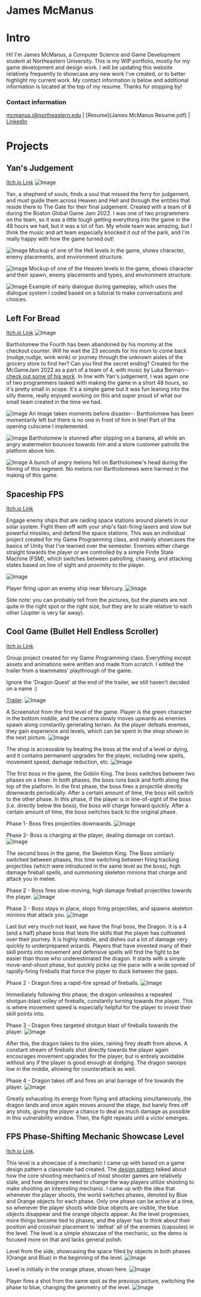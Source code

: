# James McManus

# Intro
Hi! I'm James McManus, a Computer Science and Game Development student at Northeastern University. This is my WIP portfolio, mostly for my game development and design work. I will be updating this website relatively frequently to showcase any new work I've created, or to better highlight my current work. My contact information is below and additional information is located at the top of my resume. Thanks for stopping by!

### Contact information
mcmanus.j@northeastern.edu | [Resume](James McManus Resume.pdf) | [LinkedIn](https://www.linkedin.com/in/james-mcmanus-819a39206/)




# Projects

## Yan's Judgement
[Itch.io Link](https://mcmanusj.itch.io/yans-judgement)
![Image](https://cdn.discordapp.com/attachments/475503547656568842/938530851925397564/CreditMenu.png)

Yan, a shepherd of souls, finds a soul that missed the ferry for judgement, and must guide them across Heaven and Hell and through the entities that reside there to The Gate for their final judgement. Created with a team of 8 during the Boston Global Game Jam 2022. I was one of two programmers on the team, so it was a little tough getting everything into the game in the 48 hours we had, but it was a lot of fun. My whole team was amazing, but I think the music and art team especially knocked it out of the park, and I'm really happy with how the game turned out!

![Image](https://cdn.discordapp.com/attachments/475503547656568842/938530904698130542/HellA_mockup.png)
Mockup of one of the Hell levels in the game, shows character, enemy placements, and environment structure.

![Image](https://cdn.discordapp.com/attachments/475503547656568842/938530924541399040/heavenB_mockup.png)
Mockup of one of the Heaven levels in the game, shows character and their spawn, enemy placements and types, and environment structure.

![Image](https://cdn.discordapp.com/attachments/475503547656568842/938532198502502470/unknown.png)
Example of early dialogue during gameplay, which uses the dialogue system I coded based on a tutorial to make conversations and choices.

## Left For Bread
[Itch.io Link](https://atbaptista.itch.io/left-for-bread)
![Image](https://cdn.discordapp.com/attachments/950501025310195815/952622383431303168/unknown.png)

Bartholomew the Fourth has been abandoned by his mommy at the checkout counter. Will he wait the 23 seconds for his mom to come back (nudge,nudge, wink wink) or journey through the unknown aisles of the grocery store to find her? Can you find the secret ending? Created for the McGameJam 2022 as a part of a team of 4, with music by Luka Berman--[check out some of his work](https://soundcloud.com/hairband-truman-623680010). In line with Yan's judgement, I was again one of two programmers tasked with making the game in a short 48 hours, so it's pretty small in scope. It's a simple game but it was fun leaning into the silly theme, really enjoyed working on this and super proud of what our small team created in the time we had. 

![Image](https://cdn.discordapp.com/attachments/475503547656568842/955296788217200691/unknown.png)
An image taken moments before disaster-- Bartholomew has been momentarily left but there is no one in front of him in line! Part of the opening cutscene I implemented.

![Image](https://cdn.discordapp.com/attachments/475503547656568842/955296963111305216/unknown.png)
Bartholomew is stunned after slipping on a banana, all while an angry watermelon bounces towards him and a store customer patrolls the platform above him.

![Image](https://cdn.discordapp.com/attachments/475503547656568842/955297097601679430/unknown.png)
A bunch of angry melons fell on Bartholomew's head during the filming of this segment. No melons nor Bartholomews were harmed in the making of this game.





## Spaceship FPS
[Itch.io Link](https://mcmanusj.itch.io/mca4)

Engage enemy ships that are raiding space stations around planets in our solar system. Fight them off with your ship's fast-firing lasers and slow but powerful missiles, and defend the space stations. This was an individual project created for my Game Programming class, and mainly showcases the basics of Unity that I've learned over the semester. Enemies either charge straight towards the player or are controlled by a simple Finite State Machine (FSM), which switches between patrolling, chasing, and attacking states based on line of sight and proximity to the player. 

![Image](https://cdn.discordapp.com/attachments/475503547656568842/831848450639134770/unknown.png)

Player firing upon an enemy ship near Mercury.
![Image](https://cdn.discordapp.com/attachments/475503547656568842/832025472355139621/unknown.png)

Side note: you can probably tell from the pictures, but the planets are not quite in the right spot or the right size, but they are to scale relative to each other (Jupiter is very far away).


## Cool Game (Bullet Hell Endless Scroller) 
[Itch.io Link](https://bejules.itch.io/cool-game).

Group project created for my Game Programming class. Everything except assets and animations were written and made from scratch. I edited the trailer from a teammates' playthrough of the game.

Ignore the 'Dragon Quest' at the end of the trailer, we still haven't decided on a name :)

[Trailer](https://www.youtube.com/watch?v=6oil6JeNZLw).
![Image](https://cdn.discordapp.com/attachments/475503547656568842/834088040287699025/unknown.png)


A Screenshot from the first level of the game. Player is the green character in the bottom middle, and the camera slowly moves upwards as enemies spawn along constantly generating terrain. As the player defeats enemies, they gain experience and levels, which can be spent in the shop shown in the next picture.
![Image](https://cdn.discordapp.com/attachments/475503547656568842/834093820383592508/unknown.png)

The shop is accessable by beating the boss at the end of a level or dying, and it contains permanent upgrades for the player, including new spells, movement speed, damage reduction, etc.
![Image](https://cdn.discordapp.com/attachments/475503547656568842/831847536821796874/unknown.png)

The first boss in the game, the Goblin King. The boss switches between two phases on a timer. In both phases, the boss runs back and forth along the top of the platform. In the first phase, the boss fires a projectile directly downwards periodically. After a certain amount of time, the boss will switch to the other phase. In this phase, if the player is in line-of-sight of the boss (i.e. directly below the boss), the boss will charge forward quickly. After a certain amount of time, the boss switches back to the original phase.

Phase 1- Boss fires projectiles downwards.
![Image](https://cdn.discordapp.com/attachments/475503547656568842/832029413839339520/unknown.png)

Phase 2- Boss is charging at the player, dealing damage on contact.
![Image](https://cdn.discordapp.com/attachments/475503547656568842/832029485993558026/unknown.png)

The second boss in the game, the Skeleton King. The Boss similarly switched between phases, this time switching between firing tracking projectiles (which were introduced in the same level as the boss), high damage fireball spells, and summoning skeleton minions that charge and attack you in melee. 

Phase 2 - Boss fires slow-moving, high damage fireball projectiles towards the player.
![Image](https://cdn.discordapp.com/attachments/475503547656568842/895912992758202388/unknown.png)

Phase 3 - Boss stays in place, stops firing projectiles, and spawns skeleton minions that attack you.
![Image](https://cdn.discordapp.com/attachments/475503547656568842/895914831390052352/unknown.png) 

Last but very much not least, we have the final boss, the Dragon. It is a 4 (and a half) phase boss that tests the skills that the player has cultivated over their journey. It is highly mobile, and dishes out a lot of damage very quickly to underprepared wizards. Players that have invested many of their skill points into movement and defensive spells will find the fight to be easier than those who underestimated the dragon. It starts with a simple move-and-shoot phase, but quickly picks up the pace with a wide spread of rapidly-firing fireballs that force the player to duck between the gaps.

Phase 2 - Dragon fires a rapid-fire spread of fireballs.
![Image](https://cdn.discordapp.com/attachments/475503547656568842/895915701972377630/unknown.png)


Immediately following this phase, the dragon unleashes a repeated shotgun-blast volley of fireballs, constantly turning towards the player. This is where movement speed is especially helpful for the player to invest their skill points into.

Phase 3 - Dragon fires targeted shotgun blast of fireballs towards the player.
![Image](https://cdn.discordapp.com/attachments/475503547656568842/895916135512412250/unknown.png)


After this, the dragon takes to the skies, raining firey death from above. A constant stream of fireballs shot directly towards the player again encourages movement upgrades for the player, but is entirely avoidable without any if the player is good enough at dodging. The dragon swoops low in the middle, allowing for counterattack as well.

Phase 4 - Dragon takes off and fires an arial barrage of fire towards the player.
![Image](https://cdn.discordapp.com/attachments/475503547656568842/895916276801765376/unknown.png)


Greatly exhausting its energy from flying and attacking simultaneously, the dragon lands and once again moves around the stage, but barely fires off any shots, giving the player a chance to deal as much damage as possible in this vulnerability window. Then, the fight repeats until a victor emerges. 



## FPS Phase-Shifting Mechanic Showcase Level
[Itch.io Link](https://mcmanusj.itch.io/phasechange).

This level is a showcase of a mechanic I came up with based on a game design pattern a classmate had created. The [design pattern](https://patternlanguageforgamedesign.com/PatternLibraryApp/PatternLibrary/442) talked about how the core shooting mechanics of most shooter games are relatively stale, and how designers need to change the way players utilize shooting to make shooting an interesting mechanic. I came up with the idea that whenever the player shoots, the world switches phases, denoted by Blue and Orange objects for each phase. Only one phase can be active at a time, so whenever the player shoots while blue objects are visible, the blue objects disappear and the orange objects appear. As the level progresses, more things become tied to phases, and the player has to think about their position and crosshair placement to 'defeat' all of the enemies (capsules) in the level. The level is a simple showcase of the mechanic, so the demo is focused more on that and lacks general polish.    


Level from the side, showcasing the space filled by objects in both phases (Orange and Blue) in the beginning of the level. ![Image](https://cdn.discordapp.com/attachments/803364518818349116/815703117911031859/unknown.png)

Level is initially in the orange phase, shown here.
![Image](https://cdn.discordapp.com/attachments/803364518818349116/815702667169890314/unknown.png)

Player fires a shot from the same spot as the previous picture, switching the phase to blue, changing the geometry of the level. 
![Image](https://cdn.discordapp.com/attachments/803364518818349116/815702624858144788/unknown.png)


